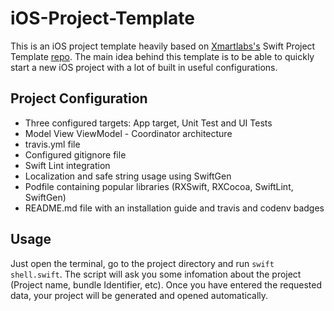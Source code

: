 # iOS-Project-Template

This is an iOS project template heavily based on [Xmartlabs's](https://xmartlabs.com) Swift Project Template [repo](https://github.com/xmartlabs/Swift-Project-Template). The main idea behind this template is to be able to quickly start a new iOS project with a lot of built in useful configurations.

## Project Configuration
	
* Three configured targets: App target, Unit Test and UI Tests
* Model View ViewModel - Coordinator architecture
* travis.yml file
* Configured gitignore file
* Swift Lint integration
* Localization and safe string usage using SwiftGen
* Podfile containing popular libraries (RXSwift, RXCocoa, SwiftLint, SwiftGen)
* README.md file with an installation guide and travis and codenv badges 

## Usage

Just open the terminal, go to the project directory and run `swift shell.swift`. The script will ask you some infomation about the project (Project name, bundle Identifier, etc). Once you have entered the requested data, your project will be generated and opened automatically.

